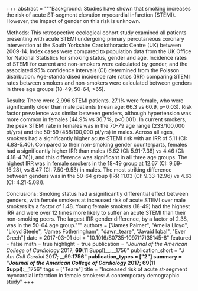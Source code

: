 +++
abstract = """Background: Studies have shown that smoking increases the risk of acute ST-segment elevation myocardial infarction (STEMI). However, the impact of gender on this risk is unknown.

Methods: This retrospective ecological cohort study examined all patients presenting with acute STEMI undergoing primary percutaneous coronary intervention at the South Yorkshire Cardiothoracic Centre (UK) between 2009-14. Index cases were compared to population data from the UK Office for National Statistics for smoking status, gender and age. Incidence rates of STEMI for current and non-smokers were calculated by gender, and the associated 95% confidence intervals (CI) determined from the Poisson distribution. Age-standardised incidence rate ratios (IRR) comparing STEMI rates between smokers and non-smokers were calculated between genders in three age groups (18-49, 50-64, >65).

Results: There were 2,996 STEMI patients. 27.1% were female, who were significantly older than male patients (mean age: 66.3 vs 60.9, p=0.03). Risk factor prevalence was similar between genders, although hypertension was more common in females (44.9% vs 36.7%, p<0.001). In current smokers, the peak STEMI rate in females was in the 70-79 age range (233/100,000 pt/yrs) and the 50-59 (458/100,000 pt/yrs) in males. Across all ages, smokers had a significantly higher acute STEMI risk with an IRR of 5.11 (CI: 4.83-5.40). Compared to their non-smoking gender counterparts, females had a significantly higher IRR than males (6.62 (CI: 5.91-7.38) vs 4.46 (CI: 4.18-4.76)), and this difference was significant in all three age groups. The highest IRR was in female smokers in the 18-49 group at 12.67 (CI: 9.69-16.28), vs 8.47 (CI: 7.50-9.53) in males. The most striking difference between genders was in the 50-64 group (IRR 11.03 (CI: 9.33-12.96) vs 4.63 (CI: 4.21-5.08)).

Conclusions: Smoking status had a significantly differential effect between genders, with female smokers at increased risk of acute STEMI over male smokers by a factor of 1.48. Young female smokers (18-49) had the highest IRR and were over 12 times more likely to suffer an acute STEMI than their non-smoking peers. The largest IRR gender difference, by a factor of 2.38, was in the 50-64 age group."""
authors = ["James Palmer", "Amelia Lloyd", "Lloyd Steele", "James Fotheringham", "dawn_teare", "Javaid Iqbal", "Ever Grech"]
date = 2017-03-01
doi = "10.1016/S0735-1097(17)35145-8"
featured = false
math = true
highlight = true
publication = "*Journal of the American College of Cardiology* 2017; __69__(11 Suppl)__:__1756"
publication_short = "*J Am Coll Cardiol* 2017; __69:__1756"
publication_types = ["2"]
summary = "*Journal of the American College of Cardiology* 2017; __69__(11 Suppl)__:__1756"
tags = ["Teare"]
title = "Increased risk of acute st-segment myocardial infarction in female smokers: A contemporary demographic study"
+++
